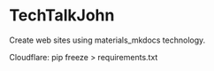# TechTalkJohn

Create web sites using materials_mkdocs technology.

Cloudflare: pip freeze > requirements.txt
